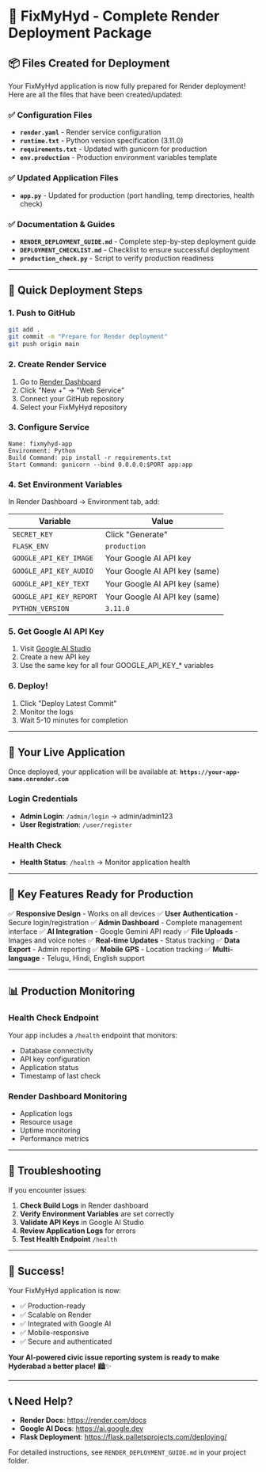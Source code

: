 # 🎉 FixMyHyd - Complete Render Deployment Package

## 📦 Files Created for Deployment

Your FixMyHyd application is now fully prepared for Render deployment! Here are all the files that have been created/updated:

### ✅ Configuration Files
- **`render.yaml`** - Render service configuration
- **`runtime.txt`** - Python version specification (3.11.0)
- **`requirements.txt`** - Updated with gunicorn for production
- **`env.production`** - Production environment variables template

### ✅ Updated Application Files
- **`app.py`** - Updated for production (port handling, temp directories, health check)

### ✅ Documentation & Guides
- **`RENDER_DEPLOYMENT_GUIDE.md`** - Complete step-by-step deployment guide
- **`DEPLOYMENT_CHECKLIST.md`** - Checklist to ensure successful deployment
- **`production_check.py`** - Script to verify production readiness

---

## 🚀 Quick Deployment Steps

### 1. Push to GitHub
```bash
git add .
git commit -m "Prepare for Render deployment"
git push origin main
```

### 2. Create Render Service
1. Go to [Render Dashboard](https://render.com/dashboard)
2. Click "New +" → "Web Service"
3. Connect your GitHub repository
4. Select your FixMyHyd repository

### 3. Configure Service
```
Name: fixmyhyd-app
Environment: Python
Build Command: pip install -r requirements.txt
Start Command: gunicorn --bind 0.0.0.0:$PORT app:app
```

### 4. Set Environment Variables
In Render Dashboard → Environment tab, add:

| Variable | Value |
|----------|-------|
| `SECRET_KEY` | Click "Generate" |
| `FLASK_ENV` | `production` |
| `GOOGLE_API_KEY_IMAGE` | Your Google AI API key |
| `GOOGLE_API_KEY_AUDIO` | Your Google AI API key (same) |
| `GOOGLE_API_KEY_TEXT` | Your Google AI API key (same) |
| `GOOGLE_API_KEY_REPORT` | Your Google AI API key (same) |
| `PYTHON_VERSION` | `3.11.0` |

### 5. Get Google AI API Key
1. Visit [Google AI Studio](https://aistudio.google.com/)
2. Create a new API key
3. Use the same key for all four GOOGLE_API_KEY_* variables

### 6. Deploy!
1. Click "Deploy Latest Commit"
2. Monitor the logs
3. Wait 5-10 minutes for completion

---

## 🎯 Your Live Application

Once deployed, your application will be available at:
**`https://your-app-name.onrender.com`**

### Login Credentials
- **Admin Login**: `/admin/login` → admin/admin123
- **User Registration**: `/user/register`

### Health Check
- **Health Status**: `/health` → Monitor application health

---

## 🔧 Key Features Ready for Production

✅ **Responsive Design** - Works on all devices
✅ **User Authentication** - Secure login/registration
✅ **Admin Dashboard** - Complete management interface
✅ **AI Integration** - Google Gemini API ready
✅ **File Uploads** - Images and voice notes
✅ **Real-time Updates** - Status tracking
✅ **Data Export** - Admin reporting
✅ **Mobile GPS** - Location tracking
✅ **Multi-language** - Telugu, Hindi, English support

---

## 📊 Production Monitoring

### Health Check Endpoint
Your app includes a `/health` endpoint that monitors:
- Database connectivity
- API key configuration
- Application status
- Timestamp of last check

### Render Dashboard Monitoring
- Application logs
- Resource usage
- Uptime monitoring
- Performance metrics

---

## 🚨 Troubleshooting

If you encounter issues:

1. **Check Build Logs** in Render dashboard
2. **Verify Environment Variables** are set correctly
3. **Validate API Keys** in Google AI Studio
4. **Review Application Logs** for errors
5. **Test Health Endpoint** `/health`

---

## 🎉 Success!

Your FixMyHyd application is now:
- ✅ Production-ready
- ✅ Scalable on Render
- ✅ Integrated with Google AI
- ✅ Mobile-responsive
- ✅ Secure and authenticated

**Your AI-powered civic issue reporting system is ready to make Hyderabad a better place!** 🏙️✨

---

## 📞 Need Help?

- **Render Docs**: https://render.com/docs
- **Google AI Docs**: https://ai.google.dev
- **Flask Deployment**: https://flask.palletsprojects.com/deploying/

For detailed instructions, see `RENDER_DEPLOYMENT_GUIDE.md` in your project folder.
